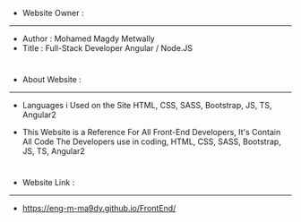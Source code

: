 - Website Owner :
-----------------------
- Author : Mohamed Magdy Metwally
- Title : Full-Stack Developer Angular / Node.JS
#
- About Website :
-----------------------
- Languages i Used on the Site
  HTML, CSS, SASS, Bootstrap, JS, TS, Angular2
  
- This Website is a Reference For All Front-End Developers,
  It's Contain All Code The Developers use in coding, HTML, CSS, SASS, Bootstrap, JS, TS, Angular2
#
- Website Link :
------------------------
- https://eng-m-ma9dy.github.io/FrontEnd/

